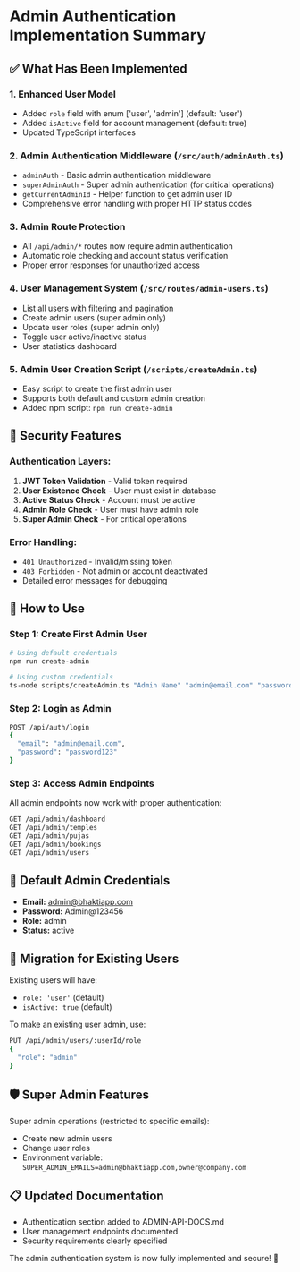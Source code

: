 # Admin Authentication Implementation Summary

## ✅ What Has Been Implemented

### 1. **Enhanced User Model**

- Added `role` field with enum ['user', 'admin'] (default: 'user')
- Added `isActive` field for account management (default: true)
- Updated TypeScript interfaces

### 2. **Admin Authentication Middleware** (`/src/auth/adminAuth.ts`)

- `adminAuth` - Basic admin authentication middleware
- `superAdminAuth` - Super admin authentication (for critical operations)
- `getCurrentAdminId` - Helper function to get admin user ID
- Comprehensive error handling with proper HTTP status codes

### 3. **Admin Route Protection**

- All `/api/admin/*` routes now require admin authentication
- Automatic role checking and account status verification
- Proper error responses for unauthorized access

### 4. **User Management System** (`/src/routes/admin-users.ts`)

- List all users with filtering and pagination
- Create admin users (super admin only)
- Update user roles (super admin only)
- Toggle user active/inactive status
- User statistics dashboard

### 5. **Admin User Creation Script** (`/scripts/createAdmin.ts`)

- Easy script to create the first admin user
- Supports both default and custom admin creation
- Added npm script: `npm run create-admin`

## 🔐 Security Features

### Authentication Layers:

1. **JWT Token Validation** - Valid token required
2. **User Existence Check** - User must exist in database
3. **Active Status Check** - Account must be active
4. **Admin Role Check** - User must have admin role
5. **Super Admin Check** - For critical operations

### Error Handling:

- `401 Unauthorized` - Invalid/missing token
- `403 Forbidden` - Not admin or account deactivated
- Detailed error messages for debugging

## 🚀 How to Use

### Step 1: Create First Admin User

```bash
# Using default credentials
npm run create-admin

# Using custom credentials
ts-node scripts/createAdmin.ts "Admin Name" "admin@email.com" "password123"
```

### Step 2: Login as Admin

```bash
POST /api/auth/login
{
  "email": "admin@email.com",
  "password": "password123"
}
```

### Step 3: Access Admin Endpoints

All admin endpoints now work with proper authentication:

```bash
GET /api/admin/dashboard
GET /api/admin/temples
GET /api/admin/pujas
GET /api/admin/bookings
GET /api/admin/users
```

## 📝 Default Admin Credentials

- **Email:** admin@bhaktiapp.com
- **Password:** Admin@123456
- **Role:** admin
- **Status:** active

## 🔄 Migration for Existing Users

Existing users will have:

- `role: 'user'` (default)
- `isActive: true` (default)

To make an existing user admin, use:

```bash
PUT /api/admin/users/:userId/role
{
  "role": "admin"
}
```

## 🛡️ Super Admin Features

Super admin operations (restricted to specific emails):

- Create new admin users
- Change user roles
- Environment variable: `SUPER_ADMIN_EMAILS=admin@bhaktiapp.com,owner@company.com`

## 📋 Updated Documentation

- Authentication section added to ADMIN-API-DOCS.md
- User management endpoints documented
- Security requirements clearly specified

The admin authentication system is now fully implemented and secure! 🎉
